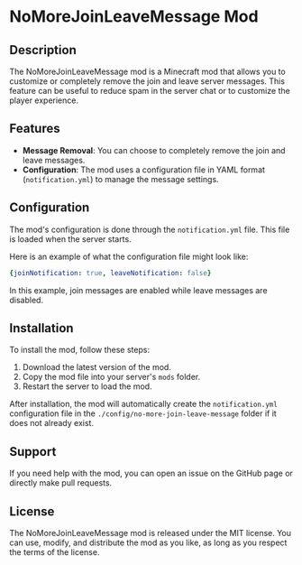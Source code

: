 # NoMoreJoinLeaveMessage Mod

## Description
The NoMoreJoinLeaveMessage mod is a Minecraft mod that allows you to customize or completely remove the join and leave server messages. This feature can be useful to reduce spam in the server chat or to customize the player experience.

## Features
- **Message Removal**: You can choose to completely remove the join and leave messages.
- **Configuration**: The mod uses a configuration file in YAML format (`notification.yml`) to manage the message settings.

## Configuration
The mod's configuration is done through the `notification.yml` file. This file is loaded when the server starts.

Here is an example of what the configuration file might look like:

```yaml
{joinNotification: true, leaveNotification: false}
```

In this example, join messages are enabled while leave messages are disabled.

## Installation
To install the mod, follow these steps:

1. Download the latest version of the mod.
2. Copy the mod file into your server's `mods` folder.
3. Restart the server to load the mod.

After installation, the mod will automatically create the `notification.yml` configuration file in the `./config/no-more-join-leave-message` folder if it does not already exist.

## Support
If you need help with the mod, you can open an issue on the GitHub page or directly make pull requests.

## License
The NoMoreJoinLeaveMessage mod is released under the MIT license. You can use, modify, and distribute the mod as you like, as long as you respect the terms of the license.